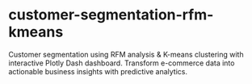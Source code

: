 # customer-segmentation-rfm-kmeans
Customer segmentation using RFM analysis &amp; K-means clustering with interactive Plotly Dash dashboard. Transform e-commerce data into actionable business insights with predictive analytics.
